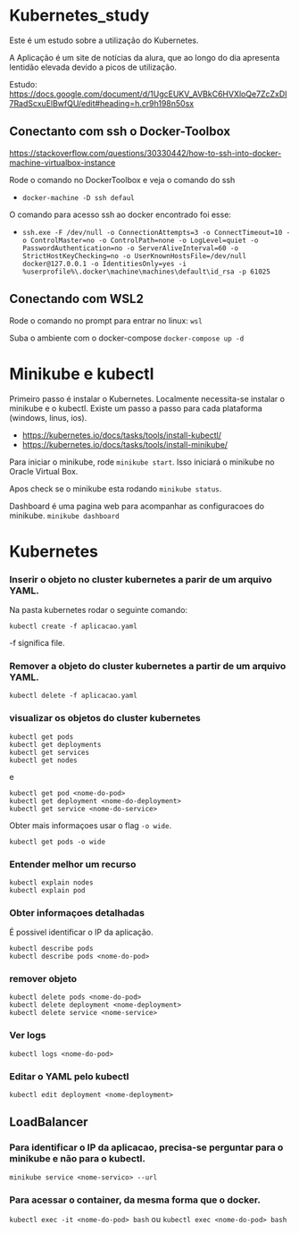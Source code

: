 # Kubernetes_study

Este é um estudo sobre a utilização do Kubernetes.

A Aplicação é um site de notícias da alura, que ao longo do dia apresenta lentidão elevada devido a picos de utilização.

Estudo: https://docs.google.com/document/d/1UgcEUKV_AVBkC6HVXloQe7ZcZxDI7RadScxuElBwfQU/edit#heading=h.cr9h198n50sx

## Conectanto com ssh o Docker-Toolbox
https://stackoverflow.com/questions/30330442/how-to-ssh-into-docker-machine-virtualbox-instance

Rode o comando no DockerToolbox e veja o comando do ssh

- ```docker-machine -D ssh defaul```

O comando para acesso ssh ao docker encontrado foi esse:

- ```ssh.exe -F /dev/null -o ConnectionAttempts=3 -o ConnectTimeout=10 -o ControlMaster=no -o ControlPath=none -o LogLevel=quiet -o PasswordAuthentication=no -o ServerAliveInterval=60 -o StrictHostKeyChecking=no -o UserKnownHostsFile=/dev/null docker@127.0.0.1 -o IdentitiesOnly=yes -i %userprofile%\.docker\machine\machines\default\id_rsa -p 61025```

## Conectando com WSL2

Rode o comando no prompt para entrar no linux: ```wsl```

Suba o ambiente com o docker-compose ```docker-compose up -d```

# Minikube e kubectl

Primeiro passo é instalar o Kubernetes. Localmente necessita-se instalar o minikube e o kubectl. Existe um passo a passo para cada plataforma (windows, linus, ios).
- https://kubernetes.io/docs/tasks/tools/install-kubectl/
- https://kubernetes.io/docs/tasks/tools/install-minikube/


Para iniciar o minikube, rode ```minikube start```. Isso iniciará o minikube no Oracle Virtual Box.

Apos check se o minikube esta rodando ```minikube status```.

Dashboard é uma pagina web para acompanhar as configuracoes do minikube. ```minikube dashboard```

# Kubernetes

### Inserir o objeto no cluster kubernetes a parir de um arquivo YAML.
Na pasta kubernetes rodar o seguinte comando: 

```kubectl create -f aplicacao.yaml```

-f significa file.

### Remover a objeto do cluster kubernetes a partir de um arquivo YAML.

```kubectl delete -f aplicacao.yaml```

### visualizar os objetos do cluster kubernetes

```
kubectl get pods
kubectl get deployments
kubectl get services
kubectl get nodes
```
e
```
kubectl get pod <nome-do-pod>
kubectl get deployment <nome-do-deployment>
kubectl get service <nome-do-service>
```
Obter mais informaçoes usar o flag ```-o wide```.
```
kubectl get pods -o wide
```

### Entender melhor um recurso
```
kubectl explain nodes
kubectl explain pod
```

### Obter informaçoes detalhadas

É possivel identificar o IP da aplicação.

```
kubectl describe pods
kubectl describe pods <nome-do-pod>
```

### remover objeto

```
kubectl delete pods <nome-do-pod>
kubectl delete deployment <nome-deployment>
kubectl delete service <nome-service>
```

### Ver logs
```
kubectl logs <nome-do-pod>
```

### Editar o YAML pelo kubectl

```
kubectl edit deployment <nome-deployment>
```



## LoadBalancer

### Para identificar o IP da aplicacao, precisa-se perguntar para o minikube e não para o kubectl.

```minikube service <nome-servico> --url```

### Para acessar o container, da mesma forma que o docker.

`kubectl exec -it <nome-do-pod> bash` ou  `kubectl exec <nome-do-pod> bash`